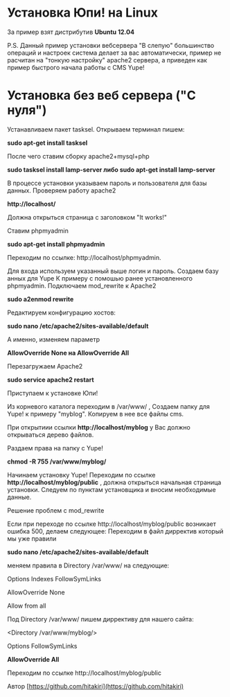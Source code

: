 Установка Юпи! на Linux
========================

За пример взят дистрибутив **Ubuntu 12.04**

P.S. Данный пример установки вебсервера "В слепую" большинство операций и настроек система делает за вас автоматически, пример не расчитан на "тонкую настройку" apache2 сервера, а приведен как пример быстрого начала работы с CMS Yupe!

Установка без веб сервера ("С нуля")
====================================

Устанавливаем пакет tasksel. Открываем терминал пишем:

**sudo apt-get install tasksel**


После чего ставим сборку apache2+mysql+php

**sudo tasksel install lamp-server либо sudo apt-get install lamp-server**

В процессе установки указываем пароль и пользователя для базы данных.
Проверяем работу apache2

**http://localhost/**

Должна открыться страница с заголовком "It works!"

Ставим phpmyadmin


**sudo apt-get install phpmyadmin**

Переходим по ссылке:
http://localhost/phpmyadmin.

Для входа используем указанный выше логин и пароль.
Создаем базу анных для Yupe
К примеру с помошью ранее установленного phpmyadmin.
Подключаем mod_rewrite к Apache2

**sudo a2enmod rewrite**


Редактируем конфигурацию хостов:

**sudo nano /etc/apache2/sites-available/default**

А именно, изменяем параметр

 **AllowOverride None на AllowOverride All**

Перезагружаем Apache2

 **sudo service apache2 restart**

Приступаем к установке Юпи!

Из корневого каталога переходим в /var/www/ ,
Создаем папку для Yupe! к примеру "myblog".
Копируем в нее все файлы cms.

При открытиии ссылки **http://localhost/myblog** у Вас должно открываться дерево файлов.

Раздаем права на папку с Yupe!

**chmod -R 755 /var/www/myblog/**

Начинаем установку Yupe!
Переходим по ссылке **http://localhost/myblog/public** , должна открыться начальная страница установки.
Следуем по пунктам установщика и вносим необходимые данные.


Решение проблем с mod_rewrite

Если при переходе по ссылке http://localhost/myblog/public возникает ошибка 500, делаем следующее:
Переходим в файл дирректив который мы уже правили

**sudo nano /etc/apache2/sites-available/default**

меняем правила в Directory /var/www/ на следующие:


Options Indexes FollowSymLinks

AllowOverride None

Allow from all

Под Directory /var/www/ пишем диррективу для нашего сайта:

<Directory /var/www/myblog/>

Options FollowSymLinks

**AllowOverride All**

</Directory>

Переходим по ссылке http://localhost/myblog/public

Автор [https://github.com/hitakiri](https://github.com/hitakiri)